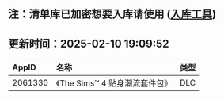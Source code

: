 ## 注：清单库已加密想要入库请使用 ([入库工具](https://github.com/BlankTMing/ManifestAutoUpdate/releases))

## 更新时间：2025-02-10 19:09:52
| AppID | 名称 | 类型  |
| :-------------------- | :----------------------------- | :----------- |
| 2061330 | 《The Sims™ 4 贴身潮流套件包》| DLC |
